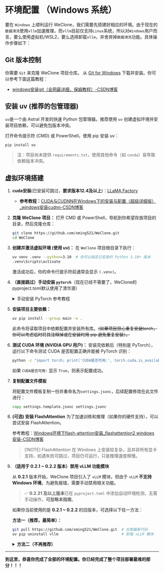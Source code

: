 # 环境配置 （Windows 系统）

要在 `Windows` 上顺利运行 WeClone，我们需要先搭建好相应的环境。由于现在的`数据清洗`使用`vllm`加速推理，而`vllm`目前仅支持`Linux`系统，所以对`Windows`用户而言，要么使用虚拟机/WSL2，要么选择卸载`vllm`，并舍弃掉`数据清洗`功能。具体操作步骤如下：

##  **Git 版本控制**

你需要 `Git` 来克隆 WeClone 项目仓库。
从 [Git for Windows](https://gitforwindows.org/) 下载并安装。你可以参考下面这篇教程：

- [windows安装git（全网最详细，保姆教程）-CSDN博客](https://blog.csdn.net/weixin_42242910/article/details/136297201)

## **安装 uv (推荐的包管理器)**
`uv`是一个由 Astral 开发的快速 Python 包管理器。推荐使用 `uv` 创建虚拟环境并安装项目依赖，可以避免包版本冲突。

  打开命令提示符 (CMD) 或 PowerShell，使用 pip 安装 uv：

  ```bash
  pip install uv
  ```
  
> 注：项目尚未提供 `requirements.txt`，使用其他命令（如 `conda`）易导致依赖版本冲突。

## 虚拟环境搭建

1. **cuda安装**(已安装可跳过，**要求版本12.4及以上**)：[LLaMA Factory](https://llamafactory.readthedocs.io/zh-cn/latest/getting_started/installation.html#cuda)
   - **参考教程：**[CUDA与CUDNN在Windows下的安装与配置（超级详细版）_windows安装cudnn-CSDN博客](https://blog.csdn.net/YYDS_WV/article/details/137825313)


2. **克隆 WeClone 项目：**
   打开 CMD 或 PowerShell，导航到你希望存放项目的目录，然后克隆仓库：

   ```bash
   git clone https://github.com/xming521/WeClone.git
   cd WeClone
   ```

3. **创建并激活虚拟环境 (使用 uv)：**
   在 `WeClone` 项目根目录下执行：

   ```bash
   uv venv .venv --python=3.10  # 你可以指定已安装的 Python 3.10+ 版本
   .venv\Scripts\activate
   ```

   激活成功后，你的命令行提示符前通常会显示 `(.venv)`。

4. **（直接跳过）手动安装 `pytorch`**（现在已经不需要了，WeClone的pyproject.toml默认使用了清华源）

   <details>
     <summary>手动安装 PyTorch 参考教程</summary>
     <p>由于国内环境，和其他包一起安装 PyTorch 大概率会出错，所以最好先在环境内安装好 PyTorch。推荐从一些国内镜像源下载好 PyTorch 安装包后在本地离线安装。可以参考下面的教程，但是注意教程中使用的是下载官方包的链接，需要替换成国内镜像源的对应网站。</p>
     <p><strong>参考教程：</strong><a href="https://blog.csdn.net/weixin_44956153/article/details/142303905" target="_blank">PyTorch 离线版本安装教程</a></p>
   </details>

5. **安装项目主要依赖：**

   ```bash
   uv pip install --group main -e .
   ```

   此命令将读取项目中依赖配置并安装所有库。~~（如果项目担心重复安装torch，你可以考虑临时将其注释掉或在安装时用 pip 避免重复安装）。~~

6. **测试 CUDA 环境 (NVIDIA GPU 用户)：**
   安装完依赖后（特别是 PyTorch），运行以下命令测试 CUDA 是否配置正确并能被 PyTorch 识别：

   ```bash
   python -c "import torch; print('CUDA是否可用:', torch.cuda.is_available()); print('CUDA版本:', torch.version.cuda); print('PyTorch版本:', torch.__version__)"
   ```

   如果 `CUDA是否可用:` 显示 `True`，则表示配置成功。

7. **复制配置文件模板**

   将配置文件模板复制一份并重命名为`settings.jsonc`，后续配置修改在此文件进行：

   ```cmd
   copy settings.template.jsonc settings.jsonc 
   ```

8. **(可选) 安装 FlashAttention**
   为了加速训练和推理（如果你的硬件支持），可以尝试安装 FlashAttention。

   参考教程：[Windows环境下flash-attention安装_flashattention2 windows 安装-CSDN博客](https://blog.csdn.net/qq_21491605/article/details/136109125)

   > [!NOTE] FlashAttention 在 Windows 上安装较复杂，且并非所有显卡支持，如遇失败可跳过，项目仍可运行，只是推理速度稍慢。

9. **（适用于 0.2.1 ~ 0.2.2 版本）禁用 vLLM 功能模块**

   从 **0.2.1** 版本开始，WeClone 项目引入了 `vLLM` 模块，但由于 `vLLM` **不支持 Windows 环境**，为避免报错，需要手动禁用相关功能。

   > ✅ **0.2.21 及以上版本**已在 `pyproject.toml` 中添加自动环境检测，无需手动操作，**可忽略本指南**。

   如果你当前使用的是 **0.2.1 \~ 0.2.2** 的旧版本，可选择以下任一方法：

   

   **方法一（推荐，最简单）：**

   ```bash
   git pull https://github.com/xming521/WeClone.git  # 拉取最新代码
   uv pip uninstall vllm                             # 卸载 vLLM 模块
   ```

   <details>
   <summary><strong>方法二（不再推荐）</strong></summary>


   - 注释掉 vLLM 引用

   打开 `WeClone/weclone/data/clean/strategies.py`，将 `vLLM` 的导入语句注释掉：

   ```python
   # from weclone.core.inference.vllm_infer import infer as infer  # 注释此行
   ```

   完整的导入部分如下（供参考）：

   ```python
   import json
   import pandas as pd
   from abc import ABC, abstractmethod
   from dataclasses import dataclass
   from typing import Any, Dict, List, Union
   from langchain_core.prompts import PromptTemplate
   from weclone.data.models import QaPair, CutMessage, QaPairScore
   from weclone.prompts.clean_data import CLEAN_PROMPT
   # from weclone.core.inference.vllm_infer import infer as infer
   from weclone.utils.log import logger
   ```

   - **禁用数据清洗功能**

   打开配置文件 `settings.jsonc`，修改 `clean_dataset` 配置项：

   ```json
   "clean_dataset": {
       "enable_clean": false,  // 将 true 改为 false，禁用数据清洗
       "clean_strategy": "llm",
       "llm": {
           "accept_score": 2  // 可接受的 LLM 打分阈值（1分最差，5分最好）
       }
   }
   ```

   - **屏蔽 llamafactory 自动加载 vLLM**

   `llamafactory` 导入时可能尝试加载 `vllm_engine`，在 Windows 上会报错。为避免问题，在以下文件最顶部添加 mock 脚本：

   * `WeClone/weclone/eval/web_demo.py`
   * `WeClone/weclone/server/api_service.py`

   插入如下代码（必须放在文件开头、其他导入语句之前）：

   ```python
   import sys
   import types
   from unittest.mock import MagicMock
   
   fake_vllm_engine = types.ModuleType('vllm_engine')
   fake_vllm_engine.VllmEngine = MagicMock
   sys.modules['llamafactory.chat.vllm_engine'] = fake_vllm_engine
   
   # 以下为原始文件的其他代码
   ```

   </details>

---

**到这里，恭喜你完成了全部的环境配置。你已经完成了整个项目部署最难的部分！！！**
